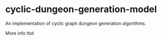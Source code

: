# cyclic-dungeon-generation-model
An implementation of cyclic graph dungeon generation algorithms.

More info tbd

